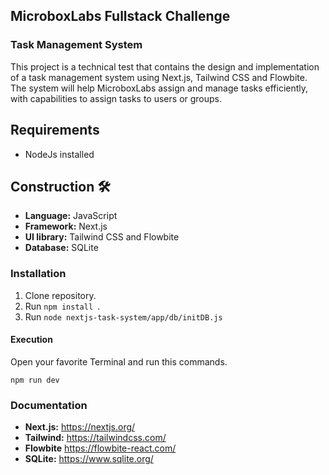 ## MicroboxLabs Fullstack Challenge

### Task Management System
This project is a technical test that contains the design and implementation of a task management system using Next.js, Tailwind CSS and Flowbite. The system will help MicroboxLabs assign and manage tasks efficiently, with capabilities to assign tasks to users or groups.

## Requirements
 - NodeJs installed

## Construction 🛠️
* **Language:** JavaScript
* **Framework:** Next.js
* **UI library:** Tailwind CSS and Flowbite
* **Database:** SQLite

### Installation
1) Clone repository.
2) Run ```npm install ```.
3) Run ```node nextjs-task-system/app/db/initDB.js```

#### Execution
Open your favorite Terminal and run this commands.

    npm run dev 


### Documentation
* **Next.js:** https://nextjs.org/
* **Tailwind:** https://tailwindcss.com/
* **Flowbite** https://flowbite-react.com/
* **SQLite:** https://www.sqlite.org/



